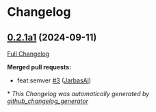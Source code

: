 # Changelog

## [0.2.1a1](https://github.com/OpenVoiceOS/ovos-skill-ggwave/tree/0.2.1a1) (2024-09-11)

[Full Changelog](https://github.com/OpenVoiceOS/ovos-skill-ggwave/compare/V0.1.0...0.2.1a1)

**Merged pull requests:**

- feat:semver [\#3](https://github.com/OpenVoiceOS/ovos-skill-ggwave/pull/3) ([JarbasAl](https://github.com/JarbasAl))



\* *This Changelog was automatically generated by [github_changelog_generator](https://github.com/github-changelog-generator/github-changelog-generator)*

